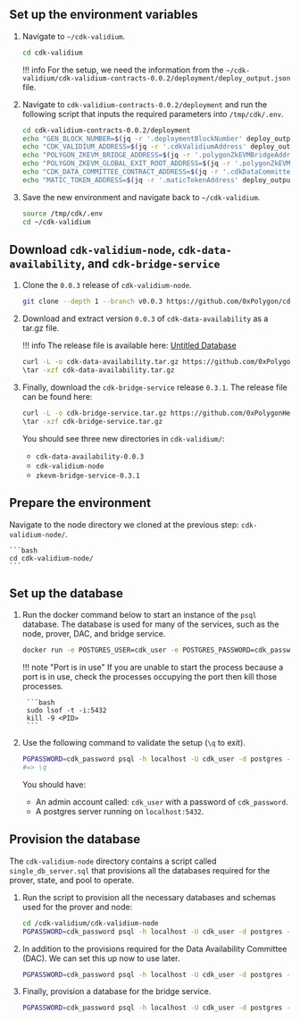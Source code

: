 ## Set up the environment variables

1. Navigate to `~/cdk-validium`.

    ```bash
    cd cdk-validium
    ```

    !!! info
        For the setup, we need the information from the `~/cdk-validium/cdk-validium-contracts-0.0.2/deployment/deploy_output.json` file. 

2. Navigate to `cdk-validium-contracts-0.0.2/deployment` and run the following script that inputs the required parameters into `/tmp/cdk/.env`.

    ```bash
    cd cdk-validium-contracts-0.0.2/deployment
    echo "GEN_BLOCK_NUMBER=$(jq -r '.deploymentBlockNumber' deploy_output.json)" >> /tmp/cdk/.env
    echo "CDK_VALIDIUM_ADDRESS=$(jq -r '.cdkValidiumAddress' deploy_output.json)" >> /tmp/cdk/.env
    echo "POLYGON_ZKEVM_BRIDGE_ADDRESS=$(jq -r '.polygonZkEVMBridgeAddress' deploy_output.json)" >> /tmp/cdk/.env
    echo "POLYGON_ZKEVM_GLOBAL_EXIT_ROOT_ADDRESS=$(jq -r '.polygonZkEVMGlobalExitRootAddress' deploy_output.json)" >> /tmp/cdk/.env
    echo "CDK_DATA_COMMITTEE_CONTRACT_ADDRESS=$(jq -r '.cdkDataCommitteeContract' deploy_output.json)" >> /tmp/cdk/.env
    echo "MATIC_TOKEN_ADDRESS=$(jq -r '.maticTokenAddress' deploy_output.json)" >> /tmp/cdk/.env
    ```

3. Save the new environment and navigate back to `~/cdk-validium`.

    ```bash
    source /tmp/cdk/.env
    cd ~/cdk-validium
    ```

## Download `cdk-validium-node`, `cdk-data-availability`, and `cdk-bridge-service`

1. Clone the `0.0.3` release of `cdk-validium-node`. 

    ```bash
    git clone --depth 1 --branch v0.0.3 https://github.com/0xPolygon/cdk-validium-node.git
    ```

2. Download and extract version `0.0.3` of `cdk-data-availability` as a tar.gz file. 

    !!! info
        The release file is available here: [Untitled Database](https://www.notion.so/b329e3b1511943ae979cc2b4c73a35e8?pvs=21)

    ```bash
    curl -L -o cdk-data-availability.tar.gz https://github.com/0xPolygon/cdk-data-availability/archive/refs/tags/v0.0.3.tar.gz
    \tar -xzf cdk-data-availability.tar.gz
    ```

3. Finally, download the `cdk-bridge-service` release `0.3.1`. The release file can be found here:

    ```bash
    curl -L -o cdk-bridge-service.tar.gz https://github.com/0xPolygonHermez/zkevm-bridge-service/archive/refs/tags/v0.3.1.tar.gz
    \tar -xzf cdk-bridge-service.tar.gz
    ```

    You should see three new directories in `cdk-validium/`: 

    - `cdk-data-availability-0.0.3`
    - `cdk-validium-node`
    - `zkevm-bridge-service-0.3.1`

## Prepare the environment

Navigate to the node directory we cloned at the previous step: `cdk-validium-node/`.

    ```bash
    cd cdk-validium-node/
    ```

## Set up the database

1. Run the docker command below to start an instance of the `psql` database. The database is used for many of the services, such as the node, prover, DAC, and bridge service.

    ```bash
    docker run -e POSTGRES_USER=cdk_user -e POSTGRES_PASSWORD=cdk_password -e POSTGRES_DB=postgres -p 5432:5432 postgres:15
    ```

    !!! note "Port is in use"
        If you are unable to start the process because a port is in use, check the processes occupying the port then kill those processes.

        ```bash
        sudo lsof -t -i:5432
        kill -9 <PID>
        ```

2.  Use the following command to validate the setup (`\q` to exit).

    ```bash
    PGPASSWORD=cdk_password psql -h localhost -U cdk_user -d postgres -p 5432
    #=> \q
    ```

    You should have: 

    - An admin account called: `cdk_user` with a password of `cdk_password`.
    - A postgres server running on `localhost:5432`.

## Provision the database

The `cdk-validium-node` directory contains a script called `single_db_server.sql` that provisions all the databases required for the prover, state, and pool to operate. 

1. Run the script to provision all the necessary databases and schemas used for the prover and node:

    ```bash
    cd /cdk-validium/cdk-validium-node
    PGPASSWORD=cdk_password psql -h localhost -U cdk_user -d postgres -p 5432 -a -q -f ./db/scripts/single_db_server.sql
    ```

2. In addition to the provisions required for the Data Availability Committee (DAC). We can set this up now to use later.

    ```bash
    PGPASSWORD=cdk_password psql -h localhost -U cdk_user -d postgres -p 5432 -c "CREATE DATABASE committee_db;"
    ```

3. Finally, provision a database for the bridge service.

    ```bash
    PGPASSWORD=cdk_password psql -h localhost -U cdk_user -d postgres -p 5432 -c "CREATE DATABASE bridge_db;"
    ```
